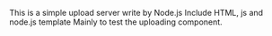 This is a simple upload server write by Node.js
Include HTML, js and node.js template
Mainly to test the uploading component.